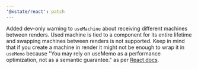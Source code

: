 ```yaml
---
'@xstate/react': patch
---
```


Added dev-only warning to `useMachine` about receiving different machines between renders. Used machine is tied to a component for its entire lifetime and swapping machines between renders is not supported. Keep in mind that if you create a machine in render it might not be enough to wrap it in `useMemo` because "You may rely on useMemo as a performance optimization, not as a semantic guarantee." as per [React docs](https://reactjs.org/docs/hooks-reference.html#usememo).
